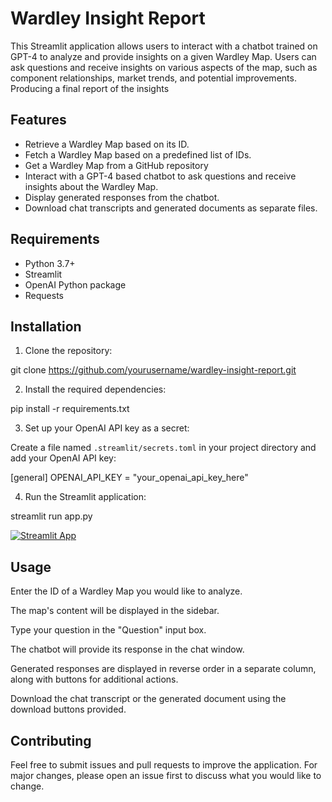 # Wardley Insight Report

This Streamlit application allows users to interact with a chatbot trained on GPT-4 to analyze and provide insights on a given Wardley Map. Users can ask questions and receive insights on various aspects of the map, such as component relationships, market trends, and potential improvements. Producing a final report of the insights

## Features

- Retrieve a Wardley Map based on its ID.
- Fetch a Wardley Map based on a predefined list of IDs.
- Get a Wardley Map from a GitHub repository
- Interact with a GPT-4 based chatbot to ask questions and receive insights about the Wardley Map.
- Display generated responses from the chatbot.
- Download chat transcripts and generated documents as separate files.

## Requirements

- Python 3.7+
- Streamlit
- OpenAI Python package
- Requests

## Installation

1. Clone the repository:

git clone https://github.com/yourusername/wardley-insight-report.git

2. Install the required dependencies:

pip install -r requirements.txt

3. Set up your OpenAI API key as a secret:

Create a file named `.streamlit/secrets.toml` in your project directory and add your OpenAI API key:

[general]
OPENAI_API_KEY = "your_openai_api_key_here"

4. Run the Streamlit application:

streamlit run app.py

[![Streamlit App](https://static.streamlit.io/badges/streamlit_badge_black_white.svg)](https://wardleyinsightreport.streamlit.app/)

## Usage
Enter the ID of a Wardley Map you would like to analyze.

The map's content will be displayed in the sidebar.

Type your question in the "Question" input box.

The chatbot will provide its response in the chat window.

Generated responses are displayed in reverse order in a separate column, along with buttons for additional actions.

Download the chat transcript or the generated document using the download buttons provided.

## Contributing
Feel free to submit issues and pull requests to improve the application. For major changes, please open an issue first to discuss what you would like to change.
